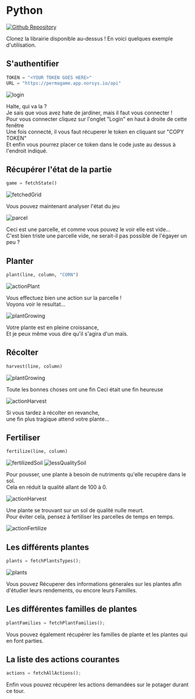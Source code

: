 # Python

[![Github Repository](https://img.shields.io/badge/Repository-Github-f5f5f5.svg)](https://github.com/Permagame-2021/python-bot/)

Clonez la librairie disponible au-dessus ! En voici quelques exemple d'utilisation.

## S'authentifier

```python
TOKEN = "<YOUR TOKEN GOES HERE>"
URL = "https://permagame.app.norsys.io/api"
```

<img src="https://raw.githubusercontent.com/Permagame-2021/python-bot/master/screenshots/login.png" title="login" className="otherImages">

Halte, qui va la ?<br/>
Je sais que vous avez hate de jardiner, mais il faut vous connecter !<br/>
Pour vous connecter cliquez sur l'onglet "Login" en haut à droite de cette fenêtre<br/>
Une fois connecté, il vous faut récuperer le token en cliquant sur "COPY TOKEN"<br/>
Et enfin vous pourrez placer ce token dans le code juste au dessus à l'endroit indiqué.

## Récupérer l'état de la partie

```python
game = fetchState()
```

<img src="https://raw.githubusercontent.com/Permagame-2021/python-bot/master/screenshots/fetchedGarden.png" title="fetchedGrid" className="fetchedGarden">

Vous pouvez maintenant analyser l'état du jeu

<img src="https://raw.githubusercontent.com/Permagame-2021/python-bot/master/screenshots/fertilizedSoil.png" title="parcel" className="otherImages" />

Ceci est une parcelle, et comme vous pouvez le voir elle est vide... <br/>
C'est bien triste une parcelle vide, ne serait-il pas possible de l'égayer un peu ?

## Planter

```python
plant(line, column, "CORN")
```

<img src="https://raw.githubusercontent.com/Permagame-2021/python-bot/master/screenshots/actionPlant.png" title="actionPlant" className="otherImages">

Vous effectuez bien une action sur la parcelle !<br/>
Voyons voir le resultat...

<img src="https://raw.githubusercontent.com/Permagame-2021/python-bot/master/screenshots/plantGrowing.png" title="plantGrowing" className="otherImages">

Votre plante est en pleine croissance,<br/>
Et je peux même vous dire qu'il s'agira d'un maïs.

## Récolter

```python
harvest(line, column)
```

<img src="https://raw.githubusercontent.com/Permagame-2021/python-bot/master/screenshots/actionHarvest.png" title="plantGrowing" className="otherImages">

Toute les bonnes choses ont une fin
Ceci était une fin heureuse

<img src="https://raw.githubusercontent.com/Permagame-2021/python-bot/master/screenshots/plantDead.png" title="actionHarvest" className="otherImages">

Si vous tardez à récolter en revanche,<br/>
une fin plus tragique attend votre plante...

## Fertiliser

```python
fertilize(line, column)
```

<img src="https://raw.githubusercontent.com/Permagame-2021/python-bot/master/screenshots/fertilizedSoil.png" title="fertilizedSoil" className="otherImages">
<img src="https://raw.githubusercontent.com/Permagame-2021/python-bot/master/screenshots/lessQualitySoil.png" title="lessQualitySoil" className="otherImages">

Pour pousser, une plante à besoin de nutriments qu'elle recupère dans le sol.<br/>
Cela en réduit la qualité allant de 100 à 0.

<img src="https://raw.githubusercontent.com/Permagame-2021/python-bot/master/screenshots/plantDeadNoQuality.png" title="actionHarvest" className="otherImages">

Une plante se trouvant sur un sol de qualité nulle meurt.<br/>
Pour éviter cela, pensez à fertiliser les parcelles de temps en temps.

<img src="https://raw.githubusercontent.com/Permagame-2021/python-bot/master/screenshots/actionFertilize.png" title="actionFertilize" className="otherImages">

## Les différents plantes

```python
plants = fetchPlantsTypes();
```

<img src="https://raw.githubusercontent.com/Permagame-2021/java-bot/master/screenshots/plants.png" title="plants" className="otherImages">

Vous pouvez Récuperer des informations génerales sur les plantes afin d'étudier leurs rendements, ou encore leurs Familles.

## Les différentes familles de plantes

```python
plantFamilies = fetchPlantFamilies();
```

Vous pouvez également récupérer les familles de plante et les plantes qui en font parties.

## La liste des actions courantes

```python
actions = fetchAllActions();
```

Enfin vous pouvez récupérer les actions demandées sur le potager durant ce tour.
